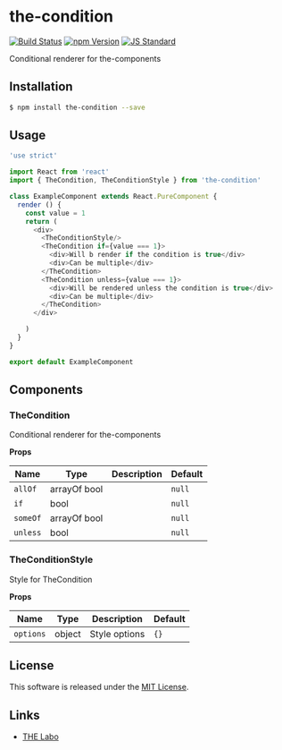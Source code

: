 the-condition
==========

<!---
This file is generated by the-tmpl. Do not update manually.
--->

<!-- Badge Start -->
<a name="badges"></a>

[![Build Status][bd_travis_shield_url]][bd_travis_url]
[![npm Version][bd_npm_shield_url]][bd_npm_url]
[![JS Standard][bd_standard_shield_url]][bd_standard_url]

[bd_repo_url]: https://github.com/the-labo/the-condition
[bd_travis_url]: http://travis-ci.org/the-labo/the-condition
[bd_travis_shield_url]: http://img.shields.io/travis/the-labo/the-condition.svg?style=flat
[bd_travis_com_url]: http://travis-ci.com/the-labo/the-condition
[bd_travis_com_shield_url]: https://api.travis-ci.com/the-labo/the-condition.svg?token=
[bd_license_url]: https://github.com/the-labo/the-condition/blob/master/LICENSE
[bd_npm_url]: http://www.npmjs.org/package/the-condition
[bd_npm_shield_url]: http://img.shields.io/npm/v/the-condition.svg?style=flat
[bd_standard_url]: http://standardjs.com/
[bd_standard_shield_url]: https://img.shields.io/badge/code%20style-standard-brightgreen.svg

<!-- Badge End -->


<!-- Description Start -->
<a name="description"></a>

Conditional renderer for the-components

<!-- Description End -->


<!-- Overview Start -->
<a name="overview"></a>



<!-- Overview End -->


<!-- Sections Start -->
<a name="sections"></a>

<!-- Section from "doc/guides/01.Installation.md.hbs" Start -->

<a name="section-doc-guides-01-installation-md"></a>

Installation
-----

```bash
$ npm install the-condition --save
```


<!-- Section from "doc/guides/01.Installation.md.hbs" End -->

<!-- Section from "doc/guides/02.Usage.md.hbs" Start -->

<a name="section-doc-guides-02-usage-md"></a>

Usage
---------

```javascript
'use strict'

import React from 'react'
import { TheCondition, TheConditionStyle } from 'the-condition'

class ExampleComponent extends React.PureComponent {
  render () {
    const value = 1
    return (
      <div>
        <TheConditionStyle/>
        <TheCondition if={value === 1}>
          <div>Will b render if the condition is true</div>
          <div>Can be multiple</div>
        </TheCondition>
        <TheCondition unless={value === 1}>
          <div>Will be rendered unless the condition is true</div>
          <div>Can be multiple</div>
        </TheCondition>
      </div>

    )
  }
}

export default ExampleComponent

```


<!-- Section from "doc/guides/02.Usage.md.hbs" End -->

<!-- Section from "doc/guides/03.Components.md.hbs" Start -->

<a name="section-doc-guides-03-components-md"></a>

Components
-----------

### TheCondition

Conditional renderer for the-components

**Props**

| Name | Type | Description | Default |
| --- | --- | ---- | ---- |
| `allOf` | arrayOf bool |  | `null` |
| `if` | bool  |  | `null` |
| `someOf` | arrayOf bool |  | `null` |
| `unless` | bool  |  | `null` |

### TheConditionStyle

Style for TheCondition

**Props**

| Name | Type | Description | Default |
| --- | --- | ---- | ---- |
| `options` | object  | Style options | `{}` |



<!-- Section from "doc/guides/03.Components.md.hbs" End -->


<!-- Sections Start -->


<!-- LICENSE Start -->
<a name="license"></a>

License
-------
This software is released under the [MIT License](https://github.com/the-labo/the-condition/blob/master/LICENSE).

<!-- LICENSE End -->


<!-- Links Start -->
<a name="links"></a>

Links
------

+ [THE Labo][t_h_e_labo_url]

[t_h_e_labo_url]: https://github.com/the-labo

<!-- Links End -->
